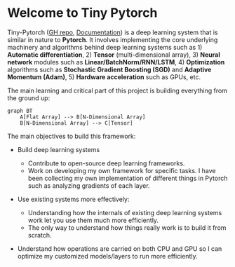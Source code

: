# Welcome to Tiny Pytorch

Tiny-Pytorch ([GH repo](https://github.com/ImadDabbura/tiny-pytorch), [Documentation](imaddabbura.github.io/tiny-pytorch/)) is a deep
learning system that is similar in nature to **Pytorch**. It involves
implementing the core underlying machinery and algorithms behind deep learning
systems such as 1) **Automatic differentiation**, 2) **Tensor** (multi-dimensional
array), 3) **Neural network** modules such as **Linear/BatchNorm/RNN/LSTM**, 4) **Optimization** algorithms such as **Stochastic Gradient Boosting (SGD)** and **Adaptive
Momentum (Adam)**, 5) **Hardware acceleration** such as GPUs, etc.

The main learning and critical part of this project is building everything
from the ground up:

```mermaid
graph BT
    A[Flat Array] --> B[N-Dimensional Array]
    B[N-Dimensional Array] --> C[Tensor]
```

The main objectives to build this framework:

- Build deep learning systems

    * Contribute to open-source deep learning frameworks.
    * Work on developing my own framework for specific tasks. I have been
    collecting my own implementation of different things in Pytorch such as
    analyzing gradients of each layer.

- Use existing systems more effectively:

    * Understanding how the internals of existing deep learning systems work
    let you use them much more efficiently.
    * The only way to understand how things really work is to build it from scratch.

- Understand how operations are carried on both CPU and GPU so I can optimize
my customized models/layers to run more efficiently.
